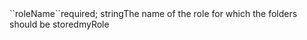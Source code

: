 <tr><td>``roleName``</td><td>required; string</td><td>The name of the role for which the folders should be stored</td><td>myRole</td><td></td></tr>
